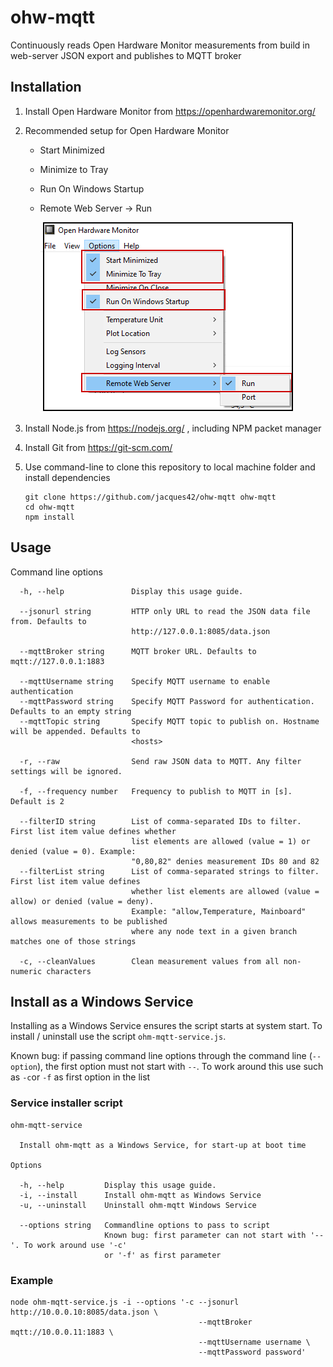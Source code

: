 # ohw-mqtt

Continuously reads Open Hardware Monitor measurements from build in web-server JSON export and publishes to MQTT broker

## Installation

1. Install Open Hardware Monitor from https://openhardwaremonitor.org/
2. Recommended setup for Open Hardware Monitor
   * Start Minimized
   * Minimize to Tray
   * Run On Windows Startup
   * Remote Web Server -> Run

        ![Settings](.github/ohmsetup.png)


3. Install Node.js from https://nodejs.org/ , including NPM packet manager
4. Install Git from https://git-scm.com/ 

4. Use command-line to clone this repository to local machine folder and install dependencies
    ```
    git clone https://github.com/jacques42/ohw-mqtt ohw-mqtt
    cd ohw-mqtt
    npm install
    ```
    
## Usage

Command line options
```
  -h, --help               Display this usage guide.

  --jsonurl string         HTTP only URL to read the JSON data file from. Defaults to
                           http://127.0.0.1:8085/data.json

  --mqttBroker string      MQTT broker URL. Defaults to mqtt://127.0.0.1:1883

  --mqttUsername string    Specify MQTT username to enable authentication
  --mqttPassword string    Specify MQTT Password for authentication. Defaults to an empty string
  --mqttTopic string       Specify MQTT topic to publish on. Hostname will be appended. Defaults to
                           <hosts>

  -r, --raw                Send raw JSON data to MQTT. Any filter settings will be ignored.

  -f, --frequency number   Frequency to publish to MQTT in [s]. Default is 2

  --filterID string        List of comma-separated IDs to filter. First list item value defines whether
                           list elements are allowed (value = 1) or denied (value = 0). Example:
                           "0,80,82" denies measurement IDs 80 and 82
  --filterList string      List of comma-separated strings to filter. First list item value defines
                           whether list elements are allowed (value = allow) or denied (value = deny).
                           Example: "allow,Temperature, Mainboard" allows measurements to be published
                           where any node text in a given branch matches one of those strings

  -c, --cleanValues        Clean measurement values from all non-numeric characters
```

## Install as a Windows Service

Installing as a Windows Service ensures the script starts at system start. To install / uninstall use the script `ohm-mqtt-service.js`.

Known bug: if passing command line options through the command line (`--option`), the first option must not start with `--`. To work around this use such as `-c`or `-f` as first option in the list

### Service installer script
```
ohm-mqtt-service

  Install ohm-mqtt as a Windows Service, for start-up at boot time

Options

  -h, --help         Display this usage guide.
  -i, --install      Install ohm-mqtt as Windows Service
  -u, --uninstall    Uninstall ohm-mqtt Windows Service

  --options string   Commandline options to pass to script
                     Known bug: first parameter can not start with '--'. To work around use '-c'
                     or '-f' as first parameter
```

### Example
```
node ohm-mqtt-service.js -i --options '-c --jsonurl http://10.0.0.10:8085/data.json \
                                          --mqttBroker mqtt://10.0.0.11:1883 \
                                          --mqttUsername username \
                                          --mqttPassword password'
```